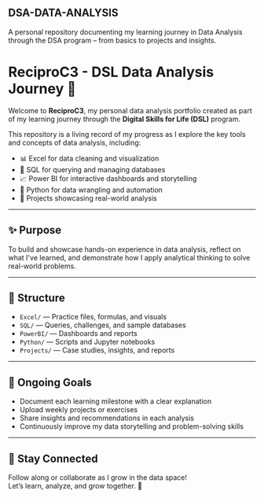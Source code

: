 ## DSA-DATA-ANALYSIS
A personal repository documenting my learning journey in Data Analysis through the DSA program – from basics to projects and insights.

# ReciproC3 - DSL Data Analysis Journey 🚀

Welcome to **ReciproC3**, my personal data analysis portfolio created as part of my learning journey through the **Digital Skills for Life (DSL)** program.

This repository is a living record of my progress as I explore the key tools and concepts of data analysis, including:

- 📊 Excel for data cleaning and visualization  
- 🧮 SQL for querying and managing databases  
- 📈 Power BI for interactive dashboards and storytelling  
- 🐍 Python for data wrangling and automation  
- 📁 Projects showcasing real-world analysis  

---

## ✨ Purpose

To build and showcase hands-on experience in data analysis, reflect on what I've learned, and demonstrate how I apply analytical thinking to solve real-world problems.

---

## 📂 Structure

- `Excel/` — Practice files, formulas, and visuals  
- `SQL/` — Queries, challenges, and sample databases  
- `PowerBI/` — Dashboards and reports  
- `Python/` — Scripts and Jupyter notebooks  
- `Projects/` — Case studies, insights, and reports  

---

## 🧠 Ongoing Goals

- Document each learning milestone with a clear explanation  
- Upload weekly projects or exercises  
- Share insights and recommendations in each analysis  
- Continuously improve my data storytelling and problem-solving skills  

---

## 📌 Stay Connected

Follow along or collaborate as I grow in the data space!  
Let’s learn, analyze, and grow together. 🌱


